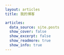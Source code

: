 ```yaml
---
layout: articles
title: 我的博客

articles:
  data_source: site.posts
  show_cover: false
  show_excerpt: false
  show_readmore: true
  show_info: true
---
```


